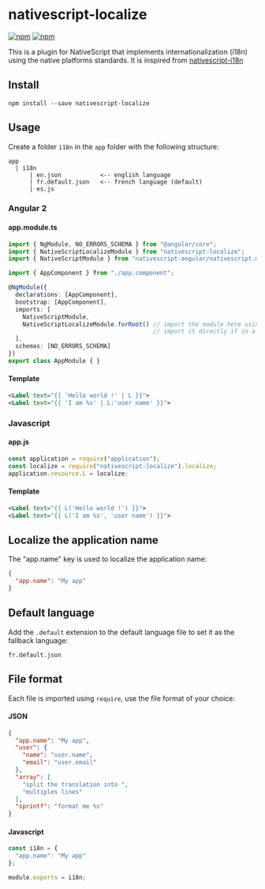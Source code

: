 # nativescript-localize
[![npm](https://img.shields.io/npm/v/nativescript-localize.svg)](https://www.npmjs.com/package/nativescript-localize)
[![npm](https://img.shields.io/npm/dt/nativescript-localize.svg?label=npm%20downloads)](https://www.npmjs.com/package/nativescript-localize)

This is a plugin for NativeScript that implements internationalization (i18n) using the native platforms standards.
It is inspired from [nativescript-i18n](https://github.com/rborn/nativescript-i18n)

## Install
```shell
npm install --save nativescript-localize
```

## Usage
Create a folder `i18n` in the `app` folder with the following structure:
```
app
  | i18n
      | en.json           <-- english language
      | fr.default.json   <-- french language (default)
      | es.js
```

### Angular 2
#### app.module.ts
```ts
import { NgModule, NO_ERRORS_SCHEMA } from "@angular/core";
import { NativeScriptLocalizeModule } from "nativescript-localize";
import { NativeScriptModule } from "nativescript-angular/nativescript.module";

import { AppComponent } from "./app.component";

@NgModule({
  declarations: [AppComponent],
  bootstrap: [AppComponent],
  imports: [
    NativeScriptModule,
    NativeScriptLocalizeModule.forRoot() // import the module here using the forRoot static method
                                         // import it directly if in a lazy loaded module
  ],
  schemas: [NO_ERRORS_SCHEMA]
})
export class AppModule { }
```

#### Template
```xml
<Label text="{{ 'Hello world !' | L }}">
<Label text="{{ 'I am %s' | L:'user name' }}">
```

### Javascript
#### app.js
```js
const application = require("application");
const localize = require("nativescript-localize").localize;
application.resource.L = localize;
```

#### Template
```xml
<Label text="{{ L('Hello world !') }}">
<Label text="{{ L('I am %s', 'user name') }}">
```

## Localize the application name
The "app.name" key is used to localize the application name:
```json
{
  "app.name": "My app"
}
```

## Default language
Add the `.default` extension to the default language file to set it as the fallback language:
```
fr.default.json
```

## File format
Each file is imported using `require`, use the file format of your choice:

#### JSON
```json
{
  "app.name": "My app",
  "user": {
    "name": "user.name",
    "email": "user.email"
  },
  "array": [
    "split the translation into ",
    "multiples lines"
  ],
  "sprintf": "format me %s"
}
```

#### Javascript
```js
const i18n = {
  "app.name": "My app"
};

module.exports = i18n;
```
